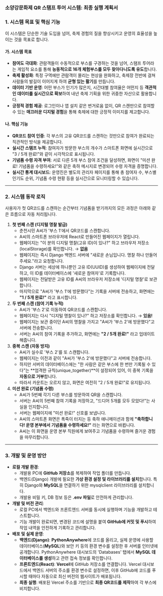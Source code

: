### **소양강문화제 QR 스탬프 투어 시스템: 최종 실행 계획서**

### **1\. 시스템 목표 및 핵심 기능**

이 시스템은 단순한 기술 도입을 넘어, 축제 경험의 질을 향상시키고 운영의 효율성을 높이는 것을 목표로 합니다.

#### **가. 시스템 목표**

* **참여도 극대화**: 관람객들이 수동적으로 부스를 구경하는 것을 넘어, 스탬프 투어라는 게임적 요소를 통해 **능동적으로 16개 체험부스를 모두 찾아다니도록 유도**합니다.  
* **축제 활성화**: 특정 구역에만 관람객이 몰리는 현상을 완화하고, 축제장 전반에 걸쳐 사람들의 발길이 이어지게 하여 **균형 있는 활기**를 만듭니다.  
* **데이터 기반 운영**: 어떤 부스가 인기가 많은지, 시간대별 참여율은 어떤지 등 **객관적인 데이터를 실시간으로 확보**하여 내년 축제 기획을 위한 귀중한 자산으로 활용합니다.  
* **긍정적 경험 제공**: 로그인이나 앱 설치 같은 번거로움 없이, QR 스캔만으로 참여할 수 있는 **매끄러운 디지털 경험**을 통해 축제에 대한 긍정적 이미지를 제고합니다.

#### **나. 핵심 기능**

* **QR코드 참여 인증**: 각 부스의 고유 QR코드를 스캔하는 것만으로 참여가 완료되는 직관적인 방식을 제공합니다.  
* **실시간 스탬프 누적**: 참여자가 방문한 부스의 개수가 스마트폰 화면에 실시간으로 "3 / 5개 완료\!"와 같이 시각적으로 표시됩니다.  
* **기념품 수령 자격 부여**: 서로 다른 5개 부스 참여 조건을 달성하면, 화면이 "미션 완료\! 기념품을 수령하세요\!"와 같은 축하 메시지로 변경되어 수령 자격을 증명합니다.  
* **실시간 통계 대시보드**: 운영진은 별도의 관리자 페이지를 통해 총 참여자 수, 부스별 인기도 순위, 기념품 수령 현황 등을 실시간으로 모니터링할 수 있습니다.

---

### **2\. 시스템 동작 로직**

사용자가 첫 QR코드를 스캔하는 순간부터 기념품을 받기까지의 모든 과정은 아래와 같은 흐름으로 자동 처리됩니다.

1. **첫 번째 스캔 (디지털 명찰 발급)**  
   * 춘천시민 A씨가 '부스 1'에서 QR코드를 스캔합니다.  
   * A씨의 스마트폰 브라우저에 React로 만들어진 웹페이지가 열립니다.  
   * 웹페이지는 "이 분의 디지털 명찰(고유 ID)이 있나?" 하고 브라우저 저장소(localStorage)를 확인합니다. → **없음**  
   * 웹페이지는 즉시 Django 백엔드 서버에 "새로운 손님입니다. 명찰 하나 만들어주세요."라고 요청합니다.  
   * Django 서버는 세상에 하나뿐인 고유 ID(UUID)를 생성하여 웹페이지에 전달하고, 이 ID를 데이터베이스에 '새로운 참여자'로 기록합니다.  
   * 웹페이지는 전달받은 고유 ID를 A씨의 브라우저 저장소에 '디지털 명찰'로 보관합니다.  
   * 마지막으로 "A씨가 '부스 1'에 방문했다"는 기록을 서버에 전송하고, 화면에는 **"1 / 5개 완료\!"** 라고 표시합니다.  
2. **두 번째 스캔 (참여 기록 누적)**  
   * A씨가 '부스 2'로 이동하여 QR코드를 스캔합니다.  
   * 웹페이지는 다시 "디지털 명찰이 있나?" 하고 저장소를 확인합니다. → **있음\!**  
   * 웹페이지는 보관 중이던 A씨의 명찰을 가지고 "A씨가 '부스 2'에 방문했다"고 서버에 전송합니다.  
   * 서버는 A씨의 참여 기록을 추가하고, 화면에는 **"2 / 5개 완료\!"** 라고 업데이트해줍니다.  
3. **중복 스캔 (자동 방지)**  
   * A씨가 실수로 '부스 2'를 또 스캔합니다.  
   * 웹페이지는 이전과 같이 "A씨가 '부스 2'에 방문했다"고 서버에 전송합니다.  
   * 하지만 서버의 데이터베이스에는 "한 사람은 같은 부스에 한 번만 기록될 수 있다"는 \*\*엄격한 규칙(unique\_together)\*\*이 설정되어 있어, 이 중복 기록을 **자동으로 거부**합니다.  
   * 따라서 카운트는 오르지 않고, 화면은 여전히 "2 / 5개 완료\!"로 유지됩니다.  
4. **미션 완료 (기념품 수령)**  
   * A씨가 5번째 각기 다른 부스를 방문하여 QR을 스캔합니다.  
   * 서버는 A씨의 5번째 참여 기록을 저장하고, "드디어 5개를 모두 모았다\!"는 사실을 인지합니다.  
   * 서버는 웹페이지에 "미션 완료\!" 신호를 보냅니다.  
   * A씨의 스마트폰 화면은 폭죽이 터지는 등 축하 애니메이션과 함께 **"축하합니다\! 운영 본부에서 기념품을 수령하세요\!"** 라는 화면으로 바뀝니다.  
   * A씨는 이 화면을 운영 본부 직원에게 보여주고 기념품을 수령하며 즐거운 경험을 마무리합니다.

---

### **3\. 개발 및 운영 방안**

* **로컬 개발 환경**:  
  * 개발용 PC에 **GitHub 저장소**를 복제하여 작업 폴더를 만듭니다.  
  * 백엔드(Django) 개발에 필요한 **가상 환경 설정 및 라이브러리를 설치**합니다. 특히 Django와 **MySQL**을 연결하기 위한 mysqlclient 라이브러리를 설치합니다.  
  * 개발용 비밀 키, DB 정보 등은 **.env 파일**로 안전하게 관리합니다.  
* **개발 및 버전 관리**:  
  * 로컬 PC에서 백엔드와 프론트엔드 서버를 동시에 실행하며 기능을 개발하고 테스트합니다.  
  * 기능 개발이 완료되면, 변경된 코드에 설명을 붙여 **GitHub에 커밋 및 푸시**하여 작업 내역을 안전하게 기록하고 관리합니다.  
* **배포 및 실제 운영**:  
  * **백엔드(Django)**: **PythonAnywhere**에 코드를 올리고, 실제 운영에 사용할 데이터베이스(**MySQL**)와 보안 키 등의 환경 변수를 설정한 후 서버를 인터넷에 공개합니다. PythonAnywhere 대시보드의 'Databases' 탭에서 **MySQL 데이터베이스를 생성**하고 관련 접속 정보를 확인합니다.  
  * **프론트엔드(React)**: **Vercel**에 GitHub 저장소를 연결합니다. Vercel 대시보드에서 백엔드 서버의 주소를 환경 변수로 설정하면, 이후 GitHub에 코드를 푸시할 때마다 자동으로 최신 버전의 웹사이트가 배포됩니다.  
  * **최종 실행**: 배포된 Vercel 주소를 기반으로 **최종 QR코드를 제작**하여 각 부스에 비치합니다.